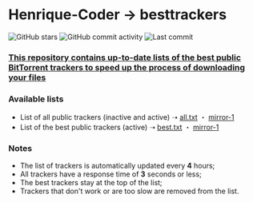 # Henrique-Coder → besttrackers

![GitHub stars](https://img.shields.io/github/stars/Henrique-Coder/besttrackers.svg?style=social&label=GitHub%20stars)
![GitHub commit activity](https://img.shields.io/github/commit-activity/m/Henrique-Coder/besttrackers.svg?style=social&label=Commit%20activity)
![Last commit](https://img.shields.io/github/last-commit/Henrique-Coder/besttrackers.svg?style=social&label=Last%20commit)

### [This repository contains up-to-date lists of the best public BitTorrent trackers to speed up the process of downloading your files](https://github.com/Henrique-Coder/besttrackers)

### Available lists

- List of all public trackers (inactive and active) ➝ [all.txt](https://raw.githubusercontent.com/Henrique-Coder/besttrackers/main/all.txt) ・ [mirror-1](https://cdn.jsdelivr.net/gh/Henrique-Coder/besttrackers/all.txt)
- List of the best public trackers (active) ➝ [best.txt](https://raw.githubusercontent.com/Henrique-Coder/besttrackers/main/best.txt) ・ [mirror-1](https://cdn.jsdelivr.net/gh/Henrique-Coder/besttrackers/best.txt)

### Notes

- The list of trackers is automatically updated every **4** hours;
- All trackers have a response time of **3** seconds or less;
- The best trackers stay at the top of the list;
- Trackers that don't work or are too slow are removed from the list.